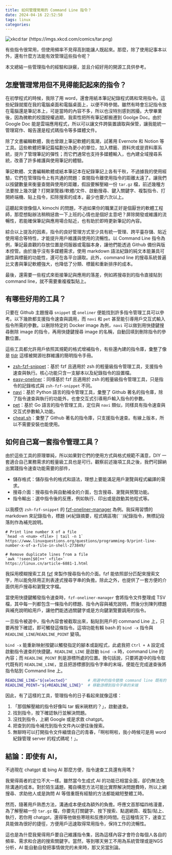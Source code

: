 ```yaml
---
title: 如何管理常用的 Command Line 指令？
date: 2024-04-16 22:52:58
tags: linux
categories:
---
```


![xkcd:tar (https://imgs.xkcd.com/comics/tar.png)](https://imgs.xkcd.com/comics/tar_2x.png)

有些指令很常用，但使用頻率不見得高到能讓人既起來。那麼，除了使用記事本以外，還有什麼方法能有效管理這些指令呢？

本文總結一些管理指令的經驗和訣竅，並且介紹好用的開源工具供參考。

<!-- more -->

## 怎麼管理常用但不見得能記起來的指令？

在初學程式的時候，我除了用 word，還會用紙本筆記紀錄程式碼和常用指令。這些紀錄就擺在我的電腦桌面和電腦桌面上，以便不時參閱。雖然有時會忘記指令放在電腦還是筆記本上，可是當時的內容不多，所以也沒特別感到困擾。大學畢業後，因為微軟的校園授權過期，我索性把所有筆記都搬遷到 Goolge Doc。由於 Google Doc 能是雲端應用程式，所以可以讓文件跨裝置讀取與保管，讓我能統一管理寫作、報告還是程式碼指令等多媒體文件。

除了文書編輯軟體，我也曾跟上筆記軟體的風潮，試著用 Evernote 和 Notion 等工具。這些軟體把筆記篇幅劃分為更小的單位，加入標籤、資料夾或是資料庫系統，提升了管理筆記的彈性；而它們通常也支持多媒體輸入，也內建全域搜尋系統，改善了許多維護與使用筆記的體驗。

筆記軟體、文書編輯軟體或紙本筆記本在紀錄筆記上各有千秋，不過據我的使用經驗，它們在管理指令上有共通的問題：查閱指令離使用指令的距離太遠了。讓我們以按鍵數量來衡量查閱與使用的距離，假設要解壓縮一份 `tar.gz` 檔，前述幾種方法要按上幾次鍵？打開瀏覽器/軟體/文件、啟動搜尋、鍵入關鍵字、複製指令、打開終端機、貼上指令，扣除搜索的成本，最少也要六次以上。

這聽起來很像個人 kimochi 的問題，不過如果你的職業正好是個厭世的軟體工程師，那麼想點辦法稍稍拯救一下上班的心情也是個好主意吧？屏除開發或維護的流暢性，若能確保筆記與應用場合貼近，也有助於即時更新筆記的內容。

綜合以上提及的因素，指令的良好管理方式至少具有統一管理、跨平臺存儲、貼近使用場合等特性，才能提升用戶維護與使用的流暢性。以 Command Line 指令為例，筆記最直觀的存放位置是伺服器或電腦本身，讓他們能透過 Github 備份與版本控管。由於幾乎沒有多媒體需求，使用 markdown 語法紀錄的純文本能兼具可讀性與標籤的功能性，還可在各平台讀取。此外，command line 的搜尋系統普遍比文書與筆記軟體強大，也降低了分類、標籤和重新排序的成本。

最後，還需要一些程式來銜接筆記與應用的落差，例如將搜尋到的指令直接貼到 command line，就不需要重複複製貼上。

## 有哪些好用的工具？

只要在 Github 主題搜尋 `snippet` 或 `oneliner` 便能找到許多指令管理工具可以參考。以下幾款都支援指令速查與調用，而 `navi` 和 `pet` 甚至能引導用戶交互式輸入指令所需的參數。以刪除特定的 Docker image 為例，`navi` 可以做到用快捷鍵搜尋刪除 image 的指令，再用快捷鍵搜尋 image 的名稱，自動回填到刪除指令的參數位置。

這些工具都允許用戶依照其規範的格式增補指令，有些還內建的指令庫，彙整了像是 [tldr](https://github.com/tldr-pages/tldr) 這樣被開源社群維護的簡明指令手冊。

- [zsh-fzf-snippet](https://github.com/yuki-yano/zsh-fzf-snippet)：基於 fzf 且適用於 zsh 的輕量級指令管理工具，支援指令速查與執行。核心功能只含一支腳本以及紀錄指令的設置檔。
- [easy-oneliner](https://github.com/babarot/easy-oneliner)：同樣基於 fzf 且適用於 zsh 的輕量級指令管理工具，只是指令的記錄格式與 `zsh-fzf-snippet` 不同。
- [navi](https://github.com/denisidoro/navi)：基於 Python 語言的指令管理工具，彙整了 Github 著名的指令庫，除了指令速查與執行的功能外，也會交互式引導用戶輸入指令的參數。
- [pet](https://github.com/knqyf263/pet)：基於 Go 語言的指令管理工具，定位與 `navi` 類似，同樣具有指令速查與交互式參數輸入功能。
- [cheat.sh](https://github.com/chubin/cheat.sh)：彙整了 Github 著名的指令庫，只支援指令速查。有線上版本，所以不需要安裝也能使用。

## 如何自己寫一套指令管理工具？

由於這些工具的原理單純，所以如果對它們的使用方式與格式規範不滿意，DIY 一套適合自己業務需求的輕量級工具也是可行。觀察前述幾項工具之後，我們可歸納出實踐指令速查功能需要的部件，

- 儲存格式：儲存指令的格式和語法，理想上要能滿足用戶瀏覽與程式編譯的需求。
- 搜尋介面：搜尋指令與自動補全的介面，包含搜尋、瀏覽與預覽功能。
- 指令輸出：選中指令後的反應，例如執行、印出或是啟動其他程式等。

以我模仿 `zsh-fzf-snippet` 的 [fzf-oneliner-manager](https://github.com/5uperb0y/fzf-oneliner-manager) 為例。我採用習慣的 markdown 來記錄指令，標題 (`#`)紀錄摘要，程式碼區塊(` `` `)紀錄指令，無標記段落則作為補充說明。
```
# Print line number X of a file
`head -n <num> <file> | tail -n 1`
https://www.linuxquestions.org/questions/programming-9/print-line-number-x-of-a-file-in-shell-273849/

# Remove duplicate lines from a file 
`awk '!seen[$0]++' <file>`
https://linux.cn/article-6881-1.html
```

我採用模糊搜索工具 [fzf](https://github.com/junegunn/fzf) 來製作搜尋指令的介面。fzf 能依照部分匹配來搜索文字，所以能免除用正則表達式搜尋字串的負擔。除此之外，也提供了一套方便的介面供用戶搜尋和瀏覽文字檔。

當使用快捷鍵觸發指令速查時，`fzf-oneliner-manager` 會將指令文件整理成 TSV 檔，其中每一列都包含一條指令的標題、指令內容與補充說明，然後分別陳列標題與補充說明給用戶，讓他們能透過關鍵字或是方向鍵瀏覽要調用的指令。

一旦指令被選中，指令內容會被截取出來，黏貼到用戶的 command Line 上，只要再按下確認，即可觸發這條指令。這項功能有賴 bash 的 `bind -x` 指令與 `READLINE_LINE`/`READLINE_POINT` 變項。

`bind -x` 能重新映射按鍵以觸發指定的腳本或副程式，此處我把 `Ctrl + A` 設定成啟動指令速查的快捷鍵。`READLINE_LINE` 是啟動 `bind -x` 時，command Line 的內容；而 `READLINE_POINT` 則是游標所處的位置。換句話說，只要將選中的指令取代既有的 `READLINE_LINE`，並且把游標挪到指令字串的末端，便能在完成速查後將指令貼到 Command line 上。

```bash
READLINE_LINE="${selected}"			# 用選中的指令替換 command line 既有的內容
READLINE_POINT="${#READLINE_LINE}"	# 移動游標到指令字串的末端
```

因此，有了這樣的工具，管理指令的日子看起來就像這樣：

1. 「那個解壓縮的指令好像叫 tar 蝦米碗糕的？」，啟動速查。
2. 找到指令，按下確認執行並解決問題。
3. 沒找到指令，上網 Google 或是求救 chatgpt。
4. 把查到的指令補充到指令文件內以便往後搜索。
5. 無聊時可以打開指令文件緬懷自己的青春，「啊啦啊啦，我小時候可是用 word 紀錄管理 server 的程式碼呢！」。

## 結論：即使有 AI，

不過現在 chatgpt 或 bing AI 那麼方便，指令速查工具還有用嗎？

我覺得兩者的定位不大一樣。雖然當今生成式 AI 的功能已相當全面，卻仍無法免除溝通的成本。對於陌生議題，獨自構思方法可能比實際解決問題費時，所以上網搜尋、求助他人或是詢問 AI 等借重既有經驗的方法都能縮短整體工時。

然而，隨著用戶熟悉方法，溝通成本便成為額外的負擔。呼應文首那幅四格漫畫，為了解壓縮一份 `tar.gz` 檔，你要先打關鍵字、按下搜索、點選網頁、複製/貼上、執行，若你用 chatgpt，還得等他做些寒暄和反應的時間。在這種情況下，速查工具能做為很好的捷徑，方便用戶迅速取得常用指令，保持工作的流暢性。

這也是為什麼我覺得用戶要自己維護指令集，因為這樣內容才會符合每個人各自的頻率、需求和合適的搜索關鍵字。當然，等到哪天勞工不用為系統管理或是NGS分析，AI 能自動自發把事情做完的未來時，那又另當別論。

